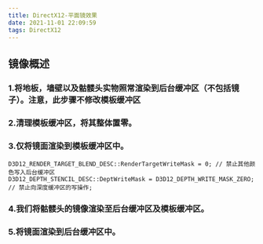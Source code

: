 ```yaml
---
title: DirectX12-平面镜效果
date: 2021-11-01 22:09:59
tags: DirectX12
---
```

## 镜像概述
### 1.将地板，墙壁以及骷髅头实物照常渲染到后台缓冲区（不包括镜子）。注意，此步骤不修改模板缓冲区
### 2.清理模板缓冲区，将其整体置零。
### 3.仅将镜面渲染到模板缓冲区中。
```
D3D12_RENDER_TARGET_BLEND_DESC::RenderTargetWriteMask = 0; // 禁止其他颜色写入后台缓冲区
D3D12_DEPTH_STENCIL_DESC::DeptWriteMask = D3D12_DEPTH_WRITE_MASK_ZERO; // 禁止向深度缓冲区的写操作;
```
### 4.我们将骷髅头的镜像渲染至后台缓冲区及模板缓冲区。
### 5.将镜面渲染到后台缓冲区中。